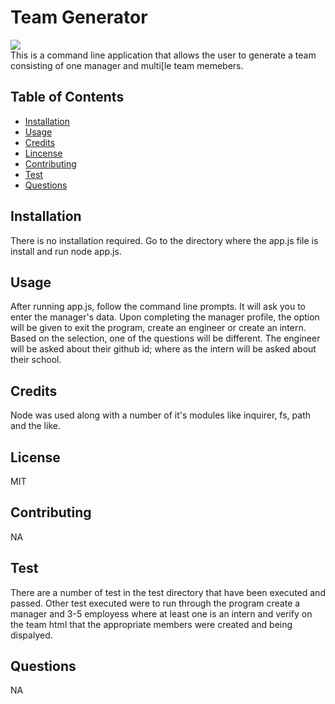 # Team Generator
![](https://img.shields.io/badge/Lincense-MIT-green)  
This is a command line application that allows the user to generate a team consisting of one manager and multi[le team memebers.

## Table of Contents
* [Installation](#installation)
* [Usage](#usage)
* [Credits](#credits)
* [Lincense](#license)
* [Contributing](#contributing)
* [Test](#test)
* [Questions](#questions)
## Installation
There is no installation required. Go to the directory where the app.js file is install and run node app.js.
## Usage
After running app.js, follow the command line prompts. It will ask you to enter the manager's data. Upon completing the manager profile, the option will be given to exit the program, create an engineer or create an intern. Based on the selection, one of the questions will be different. The engineer will be asked about their github id; where as the intern will be asked about their school.
![]()
## Credits
Node was used along with a number of it's modules like inquirer, fs, path and the like.
## License
MIT
## Contributing
NA
## Test
There are a number of test in the test directory that have been executed and passed.  Other test executed were to run through the program create a manager and 3-5 employess where at least one is an intern and verify on the team html that the appropriate members were created and being dispalyed. 
## Questions
NA

